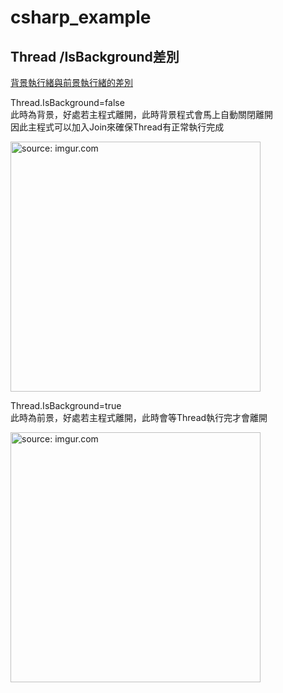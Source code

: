 # csharp_example

## Thread /IsBackground差別  

[背景執行緒與前景執行緒的差別][1]  

Thread.IsBackground=false  
此時為背景，好處若主程式離開，此時背景程式會馬上自動關閉離開  
因此主程式可以加入Join來確保Thread有正常執行完成  

<a href="https://imgur.com/v2zoe2J"><img src="https://i.imgur.com/v2zoe2J.png" title="source: imgur.com" width="400px" /></a>


Thread.IsBackground=true  
此時為前景，好處若主程式離開，此時會等Thread執行完才會離開    

<a href="https://imgur.com/TU1qf1O"><img src="https://i.imgur.com/TU1qf1O.png" title="source: imgur.com" width="400px" /></a>

[1]:https://dotblogs.com.tw/yc421206/2011/01/04/20574